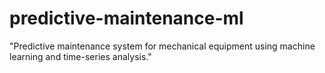 # predictive-maintenance-ml
"Predictive maintenance system for mechanical equipment using machine learning and time-series analysis."
